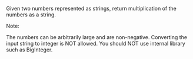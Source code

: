 Given two numbers represented as strings, return multiplication of the numbers as a string.

Note:

The numbers can be arbitrarily large and are non-negative.
Converting the input string to integer is NOT allowed.
You should NOT use internal library such as BigInteger.

